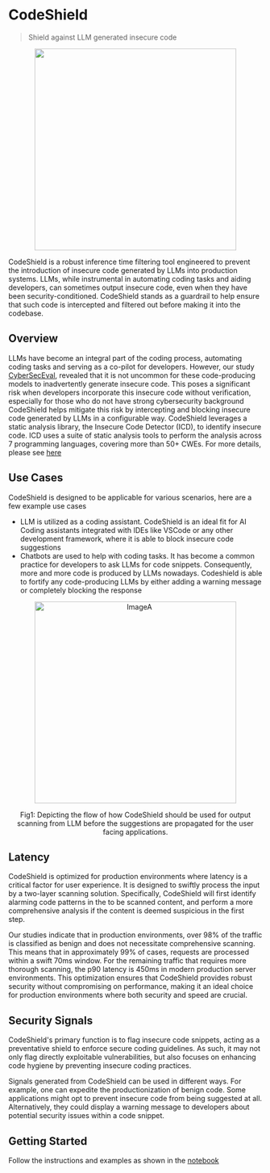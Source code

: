 # CodeShield
> Shield against LLM generated insecure code
<p align="center">
  <img src="https://raw.githubusercontent.com/facebookresearch/LlamaFirewall/021cbb85a496e719a36ea26987950c85d98b5cac/CodeShield/images/codeshield_logo.png?token=GHSAT0AAAAAACQC3OLULHFQB62XJTADXFTIZRBHVVA" width="400"/>
</p>

CodeShield is a robust inference time filtering tool engineered to prevent the introduction of insecure code generated by LLMs into production systems. LLMs, while instrumental in automating coding tasks and aiding developers, can sometimes output insecure code, even when they have been security-conditioned.  CodeShield stands as a guardrail to help ensure that such code is intercepted and filtered out before making it into the codebase.
## Overview

LLMs have become an integral part of the coding process, automating coding tasks and serving as a co-pilot for developers. However, our study [CyberSecEval](https://arxiv.org/abs/2312.04724), revealed that it is not uncommon for these code-producing models to inadvertently generate insecure code. This poses a significant risk when developers incorporate this insecure code without verification, especially for those who do not have strong cybersecurity background
CodeShield helps mitigate this risk by intercepting and blocking insecure code generated by LLMs in a configurable way. CodeShield leverages a static analysis library, the Insecure Code Detector (ICD), to identify insecure code. ICD uses a suite of static analysis tools to perform the analysis across 7 programming languages, covering more than 50+ CWEs. For more details, please see  [here](https://github.com/meta-llama/PurpleLlama/tree/main/CodeShield/insecure_code_detector)

## Use Cases
CodeShield is designed to be applicable for various scenarios, here are a few example use cases
* LLM is utilized as a coding assistant. CodeShield is an ideal fit for AI Coding assistants integrated with IDEs like VSCode or any other development framework, where it is able to block insecure code suggestions
* Chatbots are used to help with coding tasks. It has become a common practice for developers to ask LLMs for code snippets. Consequently, more and more code is produced by LLMs nowadays. Codeshield is able to fortify any code-producing LLMs by either adding a warning message or completely blocking the response

<p align = "center">
    <img src="https://raw.githubusercontent.com/facebookresearch/LlamaFirewall/021cbb85a496e719a36ea26987950c85d98b5cac/CodeShield/images/design.png?token=GHSAT0AAAAAACQC3OLUF5EUR36VRSNYL23QZRBHXOA" alt="ImageA" width="400">
    <figcaption style="text-align: center;">Fig1: Depicting the flow of how CodeShield should be used for output scanning from LLM before the suggestions are propagated for the user facing applications.</figcaption>
</p>

## Latency
CodeShield is optimized for production environments where latency is a critical factor for user experience. It is designed to swiftly process the input by a two-layer scanning solution. Specifically, CodeShield will first identify alarming code patterns in the to be scanned content, and perform a more comprehensive analysis if the content is deemed suspicious in the first step.

Our studies indicate that in production environments, over 98% of the traffic is classified as benign and does not necessitate comprehensive scanning. This means that in approximately 99% of cases, requests are processed within a swift 70ms window. For the remaining traffic that requires more thorough scanning, the p90 latency is 450ms in modern production server environments.
This optimization ensures that CodeShield provides robust security without compromising on performance, making it an ideal choice for production environments where both security and speed are crucial.


## Security Signals

CodeShield's primary function is to flag insecure code snippets, acting as a preventative shield to enforce secure coding guidelines. As such, it may not only flag directly exploitable vulnerabilities, but also focuses on enhancing  code hygiene by preventing insecure coding practices.

Signals generated from CodeShield can be used in different ways. For example, one can expedite the productionization of benign code. Some applications might opt to prevent insecure code from being suggested at all. Alternatively, they could display a warning message to developers about potential security issues within a code snippet.


## Getting Started
Follow the instructions and examples as shown in the [notebook](https://github.com/meta-llama/PurpleLlama/tree/main/CodeShield/notebook/CodeShieldUsageDemo.ipynb)
